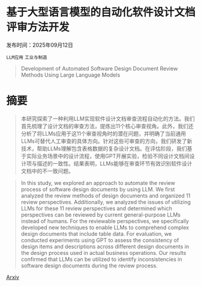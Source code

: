 # 基于大型语言模型的自动化软件设计文档评审方法开发

发布时间：2025年09月12日

`LLM应用` `工业与制造`

> Development of Automated Software Design Document Review Methods Using Large Language Models

# 摘要

> 本研究探索了一种利用LLM实现软件设计文档审查流程自动化的方法。我们首先梳理了设计文档的审查方法，提炼出11个核心审查视角。此外，我们还分析了将LLMs应用于这11个审查视角时的潜在问题，并明确了当前通用LLMs可替代人工审查的具体方向。针对这些可审查的方向，我们研发了新技术，帮助LLMs理解包含表格数据的复杂设计文档。在评估阶段，我们基于实际业务场景中的设计流程，使用GPT开展实验，检验不同设计文档间设计项与描述的一致性。结果表明，LLMs能够在审查环节有效识别软件设计文档中的不一致问题。

> In this study, we explored an approach to automate the review process of software design documents by using LLM. We first analyzed the review methods of design documents and organized 11 review perspectives. Additionally, we analyzed the issues of utilizing LLMs for these 11 review perspectives and determined which perspectives can be reviewed by current general-purpose LLMs instead of humans. For the reviewable perspectives, we specifically developed new techniques to enable LLMs to comprehend complex design documents that include table data. For evaluation, we conducted experiments using GPT to assess the consistency of design items and descriptions across different design documents in the design process used in actual business operations. Our results confirmed that LLMs can be utilized to identify inconsistencies in software design documents during the review process.

[Arxiv](https://arxiv.org/abs/2509.09975)